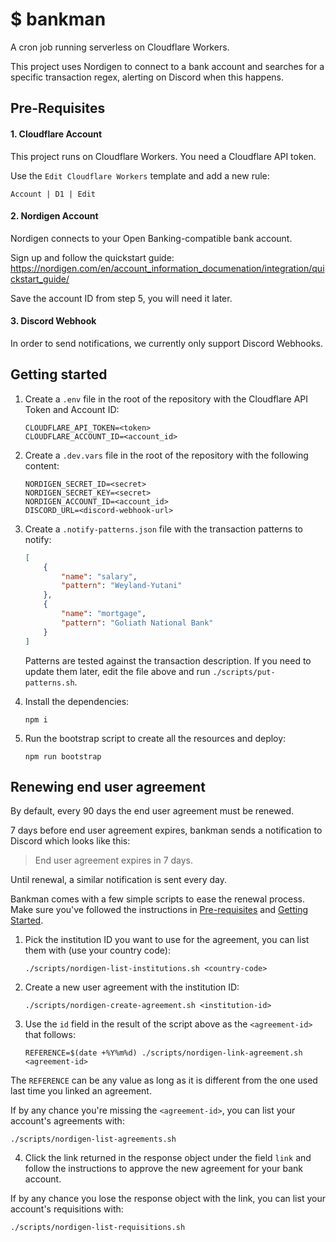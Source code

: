 # $ bankman

A cron job running serverless on Cloudflare Workers.

This project uses Nordigen to connect to a bank account and searches for a specific transaction regex, alerting on Discord when this happens.

## Pre-Requisites
#### 1. Cloudflare Account
This project runs on Cloudflare Workers. You need a Cloudflare API token.

Use the `Edit Cloudflare Workers` template and add a new rule:
```
Account | D1 | Edit
```

#### 2. Nordigen Account
Nordigen connects to your Open Banking-compatible bank account.

Sign up and follow the quickstart guide: https://nordigen.com/en/account_information_documenation/integration/quickstart_guide/

Save the account ID from step 5, you will need it later.

#### 3. Discord Webhook
In order to send notifications, we currently only support Discord Webhooks.

## Getting started

1. Create a `.env` file in the root of the repository with the Cloudflare API Token and Account ID:
    ```
    CLOUDFLARE_API_TOKEN=<token>
    CLOUDFLARE_ACCOUNT_ID=<account_id>
    ```

2. Create a `.dev.vars` file in the root of the repository with the following content:
    ```
    NORDIGEN_SECRET_ID=<secret>
    NORDIGEN_SECRET_KEY=<secret>
    NORDIGEN_ACCOUNT_ID=<account_id>
    DISCORD_URL=<discord-webhook-url>
    ```

3. Create a `.notify-patterns.json` file with the transaction patterns to notify:
    ```json
    [
        {
            "name": "salary",
            "pattern": "Weyland-Yutani"
        },
        {
            "name": "mortgage",
            "pattern": "Goliath National Bank"
        }
    ]
    ```
    Patterns are tested against the transaction description.
    If you need to update them later, edit the file above and run `./scripts/put-patterns.sh`.

4. Install the dependencies:
    ```shell
    npm i
    ```

5. Run the bootstrap script to create all the resources and deploy:
    ```shell
    npm run bootstrap
    ```

## Renewing end user agreement

By default, every 90 days the end user agreement must be renewed.

7 days before end user agreement expires, bankman sends a notification to Discord which looks like this:

> End user agreement expires in 7 days.

Until renewal, a similar notification is sent every day.

Bankman comes with a few simple scripts to ease the renewal process.
Make sure you've followed the instructions in [Pre-requisites](pre-requisites) and [Getting Started](getting-started).

1. Pick the institution ID you want to use for the agreement, you can list them with (use your country code):
    ```shell
    ./scripts/nordigen-list-institutions.sh <country-code>
    ```

2. Create a new user agreement with the institution ID:
    ```shell
    ./scripts/nordigen-create-agreement.sh <institution-id>
    ```

3. Use the `id` field in the result of the script above as the `<agreement-id>` that follows:
    ```shell
    REFERENCE=$(date +%Y%m%d) ./scripts/nordigen-link-agreement.sh <agreement-id>
    ```

The `REFERENCE` can be any value as long as it is different from the one used last time you linked an agreement.

If by any chance you're missing the `<agreement-id>`, you can list your account's agreements with:

```shell
./scripts/nordigen-list-agreements.sh
```

4. Click the link returned in the response object under the field `link` and follow the instructions to approve the new agreement for your bank account.

If by any chance you lose the response object with the link, you can list your account's requisitions with:

```shell
./scripts/nordigen-list-requisitions.sh
```
